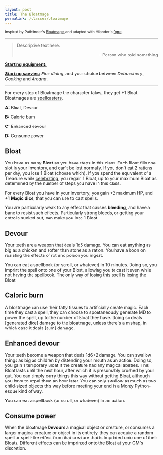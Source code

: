 ```yaml
---
layout: post
title: The Bloatmage
permalink: /classes/bloatmage
---
```

<small>Inspired by Pathfinder's [Bloatmage](https://www.d20pfsrd.com/classes/prestige-classes/other-paizo/a-b/bloatmage/), and adapted with Hilander's [Ogre](https://saltygoo.github.io/class/ogre).</small>

***

>Descriptive text here.
>
><p style="text-align: right">- Person who said something</p>

<b><u>Starting equipment:</u></b> 

<b><u>Starting savvies:</u></b> <i>Fine dining</i>, and your choice between <i>Debauchery</i>, <i>Cooking</i> and <i>Arcana</i>.

***

For every step of Bloatmage the character takes, they get +1 Bloat. Bloatmages are [spellcasters](https://bartapapa.github.io/legend/base-rules).

<b>A:</b> Bloat, Devour

<b>B:</b> Caloric burn

<b>C:</b> Enhanced devour

<b>D:</b> Consume power

## Bloat
You have as many <b>Bloat</b> as you have steps in this class. Each Bloat fills one slot in your inventory, and can't be lost normally. If you don't eat 2 rations per day, you lose 1 Bloat (choose which). If you spend the equivalent of a Treasure while [celebrating](https://bartapapa.github.io/legend/base-rules), you regain 1 Bloat, up to your maximum Bloat as determined by the number of steps you have in this class.

For every Bloat you have in your inventory, you gain +2 maximum HP, and +1 <b>Magic dice</b>, that you can use to cast spells.

You are particularly weak to any effect that causes <b>bleeding</b>, and have a bane to resist such effects. Particularly strong bleeds, or getting your entrails sucked out, can make you lose 1 Bloat.

## Devour
Your teeth are a weapon that deals 1d6 damage. You can eat anything as big as a chicken and softer than stone as a ration. You have a boon on resisting the effects of rot and poison you ingest.

You can eat a spellbook (or scroll, or whatever) in 10 minutes. Doing so, you imprint the spell onto one of your Bloat, allowing you to cast it even while not having the spellbook. The only way of losing this spell is losing the Bloat.

## Caloric burn
A bloatmage can use their fatty tissues to artificially create magic. Each time they cast a spell, they can choose to spontaneously generate MD to power the spell, up to the number of Bloat they have. Doing so deals [generated dice] damage to the bloatmage, unless there's a mishap, in which case it deals [sum] damage.

## Enhanced devour
Your teeth become a weapon that deals 1d6+2 damage. You can swallow things as big as children by distending your mouth as an action. Doing so, you gain 1 temporary Bloat if the creature had any magical abilities. This Bloat lasts until the next hour, after which it is presumably crushed by your gut. You can simply carry things this way without getting Bloat, although you have to expel them an hour later. You can only swallow as much as two child-sized objects this way before meeting your end in a Monty Python-esque kind of way.

You can eat a spellbook (or scroll, or whatever) in an action.

## Consume power
When the bloatmage <b>Devours</b> a magical object or creature, or consumes a larger magical creature or object in its entirety, they can acquire a random spell or spell-like effect from that creature that is imprinted onto one of their Bloats. Different effects can be imprinted onto the Bloat at your GM's discretion.
